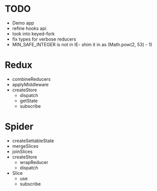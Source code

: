 # TODO

- Demo app
- refine hooks api
- look into keyed-fork
- fix types for verbose reducers
- MIN_SAFE_INTEGER is not in IE- shim it in as (Math.pow(2, 53) - 1)

# Redux

- combineReducers
- applyMiddleware
- createStore
  - dispatch
  - getState
  - subscribe

# Spider

- createSettableState
- mergeSlices
- joinSlices
- createStore
  - wrapReducer
  - dispatch
- Slice
  - use
  - subscribe
